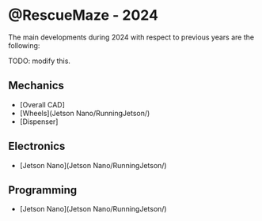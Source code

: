 # @RescueMaze - 2024

The main developments during 2024 with respect to previous years are the following:


TODO: modify this.
## Mechanics

- [Overall CAD]
- [Wheels](Jetson Nano/RunningJetson/)
- [Dispenser]

## Electronics

- [Jetson Nano](Jetson Nano/RunningJetson/)

## Programming

- [Jetson Nano](Jetson Nano/RunningJetson/)